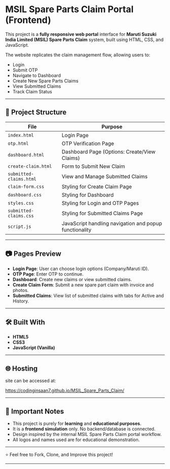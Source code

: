 # MSIL Spare Parts Claim Portal (Frontend)

This project is a **fully responsive web portal** interface for **Maruti Suzuki India Limited (MSIL) Spare Parts Claim** system, built using HTML, CSS, and JavaScript.

The website replicates the claim management flow, allowing users to:
- Login
- Submit OTP
- Navigate to Dashboard
- Create New Spare Parts Claims
- View Submitted Claims
- Track Claim Status

---

## 🚀 Project Structure

| File                   | Purpose |
|------------------------|---------|
| `index.html`           | Login Page |
| `otp.html`             | OTP Verification Page |
| `dashboard.html`       | Dashboard Page (Options: Create/View Claims) |
| `create-claim.html`    | Form to Submit New Claim |
| `submitted-claims.html`| View and Manage Submitted Claims |
| `claim-form.css`       | Styling for Create Claim Page |
| `dashboard.css`        | Styling for Dashboard |
| `styles.css`           | Styling for Login and OTP Pages |
| `submitted-claims.css` | Styling for Submitted Claims Page |
| `script.js`            | JavaScript handling navigation and popup functionality |

---

## 📷 Pages Preview

- **Login Page**: User can choose login options (Company/Maruti ID).
- **OTP Page**: Enter OTP to continue.
- **Dashboard**: Create new claims or view submitted claims.
- **Create Claim Form**: Submit a new spare part claim with invoice and photos.
- **Submitted Claims**: View list of submitted claims with tabs for Active and History.

---

## 🛠 Built With

- **HTML5**
- **CSS3**
- **JavaScript (Vanilla)**

---

## 🌐 Hosting

site can be accessed at:

https://codinginsaan7.github.io/MSIL_Spare_Parts_Claim/

---

## 📢 Important Notes

- This project is purely for **learning** and **educational purposes**.
- It is a **frontend simulation** only. No backend/database is connected.
- Design inspired by the internal MSIL Spare Parts Claim portal workflow.
- All logos and names used are for educational demonstration.

---

⭐ Feel free to Fork, Clone, and Improve this project!

---

